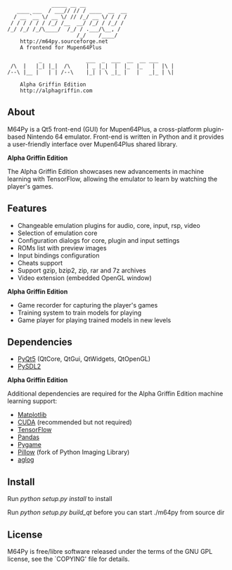 
                  _____ __ __
       ____ ___  / ___// // / ____  __  __
      / __ `__ \/ __ \/ // /_/ __ \/ / / /
     / / / / / / /_/ /__  __/ /_/ / /_/ /
    /_/ /_/ /_/\____/  /_/ / .___/\__, /
                          /_/    /____/
        http://m64py.sourceforge.net
        A frontend for Mupen64Plus

              _              ___  _  ___  __  __ ___
     /\  |   |_| |_|  /\     | _ |_|  |  |_  |_   |  |\ |
    /--\ |__ |   | | /--\    |_| | \ _|_ |   |   _|_ | \|

        Alpha Griffin Edition
        http://alphagriffin.com

About
-----

M64Py is a Qt5 front-end (GUI) for Mupen64Plus, a cross-platform
plugin-based Nintendo 64 emulator. Front-end is written in Python and it
provides a user-friendly interface over Mupen64Plus shared library.

**Alpha Griffin Edition**

The Alpha Griffin Edition showcases new advancements in machine learning
with TensorFlow, allowing the emulator to learn by watching the player's
games.

Features
--------

* Changeable emulation plugins for audio, core, input, rsp, video
* Selection of emulation core
* Configuration dialogs for core, plugin and input settings
* ROMs list with preview images
* Input bindings configuration
* Cheats support
* Support gzip, bzip2, zip, rar and 7z archives
* Video extension (embedded OpenGL window)

**Alpha Griffin Edition**

* Game recorder for capturing the player's games
* Training system to train models for playing
* Game player for playing trained models in new levels

Dependencies
------------

* [PyQt5](https://www.riverbankcomputing.com/software/pyqt/download5) (QtCore, QtGui, QtWidgets, QtOpenGL)
* [PySDL2](https://pysdl2.readthedocs.io)

**Alpha Griffin Edition**

Additional dependencies are required for the Alpha Griffin Edition machine learning support:

* [Matplotlib](http://matplotlib.org)
* [CUDA](https://developer.nvidia.com/cuda-downloads) (recommended but not required)
* [TensorFlow](https://www.tensorflow.org/install/)
* [Pandas](http://pandas.pydata.org)
* [Pygame](http://www.pygame.org)
* [Pillow](https://python-pillow.org) (fork of Python Imaging Library)
* [aglog](http://github.com/AlphaGriffin/logpy)

Install
-------

Run *python setup.py install* to install

Run *python setup.py build_qt* before you can start ./m64py from source dir

License
-------

M64Py is free/libre software released under the terms of the GNU GPL license,
see the `COPYING' file for details.

